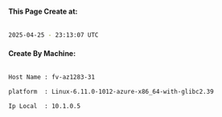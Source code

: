 
   
#### This Page Create at:

```bash

2025-04-25 - 23:13:07 UTC

```

#### Create By Machine:

```bash

Host Name : fv-az1283-31

platform  : Linux-6.11.0-1012-azure-x86_64-with-glibc2.39

Ip Local  : 10.1.0.5

```

